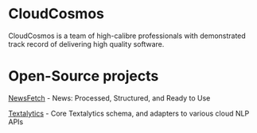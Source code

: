 # CloudCosmos

CloudCosmos is a team of high-calibre professionals with demonstrated track record of delivering high quality software.

# Open-Source projects

[NewsFetch](https://github.com/newsfetch/newsfetch) - News: Processed, Structured, and Ready to Use

[Textalytics](https://github.com/textalytics) - Core Textalytics schema, and adapters to various cloud NLP APIs



